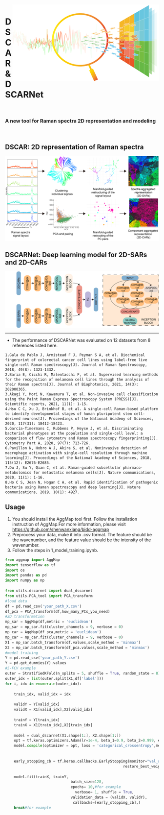 <img src="picture/scarvover.png" align="right" height="250" width="480" >

# DSCAR & DSCARNet
<br />

### A new tool for Raman spectra 2D representation and modeling


<br />

## DSCAR: 2D representation of Raman spectra
![image](picture/fig.png)

## DSCARNet: Deep learning model for 2D-SARs and 2D-CARs
![image](picture/dscar_net.png)

---
- The performance of DSCARNet was evaluated on 12 datasets from 8 references listed here.
```
1.Gala de Pablo J, Armistead F J, Peyman S A, et al. Biochemical fingerprint of colorectal cancer cell lines using label‐free live single‐cell Raman spectroscopy[J]. Journal of Raman Spectroscopy, 2018, 49(8): 1323-1332.
2.Baria E, Cicchi R, Malentacchi F, et al. Supervised learning methods for the recognition of melanoma cell lines through the analysis of their Raman spectra[J]. Journal of Biophotonics, 2021, 14(3): 202000365.
3.Akagi Y, Mori N, Kawamura T, et al. Non-invasive cell classification using the Paint Raman Express Spectroscopy System (PRESS)[J]. Scientific reports, 2021, 11(1): 1-15.
4.Hsu C C, Xu J, Brinkhof B, et al. A single-cell Raman-based platform to identify developmental stages of human pluripotent stem cell-derived neurons[J]. Proceedings of the National Academy of Sciences, 2020, 117(31): 18412-18423.
5.García‐Timermans C, Rubbens P, Heyse J, et al. Discriminating bacterial phenotypes at the population and single‐cell level: a comparison of flow cytometry and Raman spectroscopy fingerprinting[J]. Cytometry Part A, 2020, 97(7): 713-726.
6.Pavillon N, Hobro A J, Akira S, et al. Noninvasive detection of macrophage activation with single-cell resolution through machine learning[J]. Proceedings of the National Academy of Sciences, 2018, 115(12): E2676-E2685.
7.Du J, Su Y, Qian C, et al. Raman-guided subcellular pharmaco-metabolomics for metastatic melanoma cells[J]. Nature communications, 2020, 11(1): 1-16.
8.Ho C S, Jean N, Hogan C A, et al. Rapid identification of pathogenic bacteria using Raman spectroscopy and deep learning[J]. Nature communications, 2019, 10(1): 4927.
```

## Usage
1. You should install the AggMap tool first. Follow the installation instruction of AggMap.For more information, please visit https://github.com/shenwanxiang/bidd-aggmap
2. Preprocess your data, make it into .csv format. The feature should be the wavenumber, and the feature value should be the intensity of the wavenumber.
3. Follow the steps in 1_model_training.ipynb.
```python
from aggmap import AggMap
import tensorflow as tf
import os
import pandas as pd
import numpy as np

from utils.dscarnet import dual_dscarnet
from utils.PCA_tool import PCA_transform
#load data
df = pd.read_csv('your_path_X.csv')
df_pca = PCA_transform(df,how_many_PCs_you_need)
#2D transformation
mp_sar = AggMap(df,metric = 'euclidean')
mp_sar = mp_sar.fit(cluster_channels = 9, verbose = 0)
mp_car = AggMap(df_pca,metric = 'euclidean')
mp_car = mp_car.fit(cluster_channels = 9, verbose = 0)
X1 = mp_sar.batch_transform(df.values,scale_method = 'minmax')
X2 = mp_car.batch_transform(df_pca.values,scale_method = 'minmax')
#model training
Y = pd.read_csv('your_path_Y.csv')
Y = pd.get_dummies(Y).values
#5-FCV example
outer = StratifiedKFold(n_splits = 5, shuffle = True, random_state = 8)
outer_idx = list(outer.split(X1,df['label']))
for i, idx in enumerate(outer_idx):
    
    train_idx, valid_idx = idx

    validY = Y[valid_idx]
    validX = X1[valid_idx],X2[valid_idx]

    trainY = Y[train_idx]
    trainX = X1[train_idx],X2[train_idx]
    
    model = dual_dscarnet(X1.shape[1:], X2.shape[1:])
    opt = tf.keras.optimizers.Adam(lr=1e-4, beta_1=0.9, beta_2=0.999, epsilon=1e-08, decay=0.0) #
    model.compile(optimizer = opt, loss = 'categorical_crossentropy',metrics=['accuracy'])


    early_stopping_cb = tf.keras.callbacks.EarlyStopping(monitor="val_accuracy", patience=10,#for example
                                                      restore_best_weights=True)

    model.fit(trainX, trainY,
                              batch_size=128, 
                              epochs= 10,#for example 
                                verbose= 1, shuffle = True, 
                              validation_data = (validX, validY), 
                               callbacks=[early_stopping_cb],)
    break#for example
```